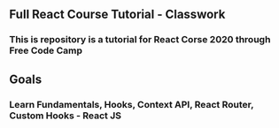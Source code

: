 ## Full React Course Tutorial - Classwork

### This is repository is a tutorial for React Corse 2020 through Free Code Camp

## Goals

### Learn Fundamentals, Hooks, Context API, React Router, Custom Hooks - React JS

